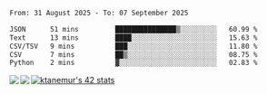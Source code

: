 <!--START_SECTION:waka-->

```txt
From: 31 August 2025 - To: 07 September 2025

JSON      51 mins         ███████████████▒░░░░░░░░░   60.99 %
Text      13 mins         ████░░░░░░░░░░░░░░░░░░░░░   15.63 %
CSV/TSV   9 mins          ███░░░░░░░░░░░░░░░░░░░░░░   11.80 %
CSV       7 mins          ██▒░░░░░░░░░░░░░░░░░░░░░░   08.75 %
Python    2 mins          ▓░░░░░░░░░░░░░░░░░░░░░░░░   02.83 %
```

<!--END_SECTION:waka-->
<a href="https://github.com/anuraghazra/github-readme-stats">
  <img align="left" src="https://github-readme-stats.vercel.app/api?username=Tanesan&count_private=true&show_icons=true" />
<img align="left" src="https://github-readme-stats.vercel.app/api/top-langs/?username=Tanesan" />
</a>

[![ktanemur's 42 stats](https://badge42.vercel.app/api/v2/cl1wslf6s002109l771rng2w8/stats?cursusId=21&coalitionId=62)](https://github.com/JaeSeoKim/badge42)
